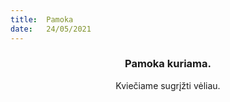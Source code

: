 ```yaml
---
title:  Pamoka
date:   24/05/2021
---
```


### <center>Pamoka kuriama.</center>
<center>Kviečiame sugrįžti vėliau.</center>
